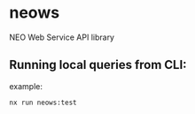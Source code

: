 # neows

NEO Web Service API library

## Running local queries from CLI:

example:

```
nx run neows:test
```
